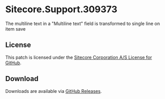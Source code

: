 # Sitecore.Support.309373
The multiline text in a &quot;Multiline text&quot; field is transformed to single line on item save

## License  
This patch is licensed under the [Sitecore Corporation A/S License for GitHub](https://github.com/sitecoresupport/Sitecore.Support.309373/blob/master/LICENSE).  

## Download  
Downloads are available via [GitHub Releases](https://github.com/sitecoresupport/Sitecore.Support.309373/releases).  
